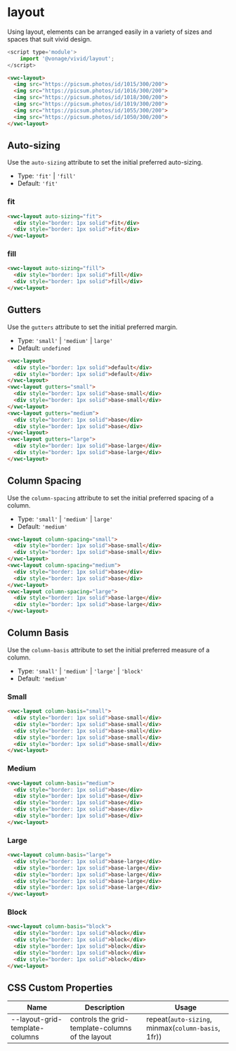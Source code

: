 # layout

Using layout, elements can be arranged easily in a variety of sizes and spaces that suit vivid design.

```js
<script type='module'>
    import '@vonage/vivid/layout';
</script>
```

```html preview
<vwc-layout>
  <img src="https://picsum.photos/id/1015/300/200">
  <img src="https://picsum.photos/id/1016/300/200">
  <img src="https://picsum.photos/id/1018/300/200">
  <img src="https://picsum.photos/id/1019/300/200">
  <img src="https://picsum.photos/id/1055/300/200">
  <img src="https://picsum.photos/id/1050/300/200">
</vwc-layout>
```

## Auto-sizing

Use the `auto-sizing` attribute to set the initial preferred auto-sizing.

- Type: `'fit'` | `'fill'`
- Default: `'fit'`

### fit

```html preview
<vwc-layout auto-sizing="fit">
  <div style="border: 1px solid">fit</div>
  <div style="border: 1px solid">fit</div>
</vwc-layout>
```

### fill

```html preview
<vwc-layout auto-sizing="fill">
  <div style="border: 1px solid">fill</div>
  <div style="border: 1px solid">fill</div>
</vwc-layout>
```

## Gutters

Use the `gutters` attribute to set the initial preferred margin.

- Type: `'small'` | `'medium'` | `large'`
- Default: `undefined`

```html preview
<vwc-layout>
  <div style="border: 1px solid">default</div>
  <div style="border: 1px solid">default</div>
</vwc-layout>
<vwc-layout gutters="small">
  <div style="border: 1px solid">base-small</div>
  <div style="border: 1px solid">base-small</div>
</vwc-layout>
<vwc-layout gutters="medium">
  <div style="border: 1px solid">base</div>
  <div style="border: 1px solid">base</div>
</vwc-layout>
<vwc-layout gutters="large">
  <div style="border: 1px solid">base-large</div>
  <div style="border: 1px solid">base-large</div>
</vwc-layout>
```

## Column Spacing

Use the `column-spacing` attribute to set the initial preferred spacing of a column.

- Type: `'small'` | `'medium'` | `large'`
- Default: `'medium'`

```html preview
<vwc-layout column-spacing="small">
  <div style="border: 1px solid">base-small</div>
  <div style="border: 1px solid">base-small</div>
</vwc-layout>
<vwc-layout column-spacing="medium">
  <div style="border: 1px solid">base</div>
  <div style="border: 1px solid">base</div>
</vwc-layout>
<vwc-layout column-spacing="large">
  <div style="border: 1px solid">base-large</div>
  <div style="border: 1px solid">base-large</div>
</vwc-layout>
```

## Column Basis

Use the `column-basis` attribute to set the initial preferred measure of a column.

- Type: `'small'` | `'medium'` | `'large'` | `'block'`
- Default: `'medium'`

### Small

```html preview
<vwc-layout column-basis="small">
  <div style="border: 1px solid">base-small</div>
  <div style="border: 1px solid">base-small</div>
  <div style="border: 1px solid">base-small</div>
  <div style="border: 1px solid">base-small</div>
  <div style="border: 1px solid">base-small</div>
</vwc-layout>
```

### Medium

```html preview
<vwc-layout column-basis="medium">
  <div style="border: 1px solid">base</div>
  <div style="border: 1px solid">base</div>
  <div style="border: 1px solid">base</div>
  <div style="border: 1px solid">base</div>
  <div style="border: 1px solid">base</div>
</vwc-layout>
```

### Large

```html preview
<vwc-layout column-basis="large">
  <div style="border: 1px solid">base-large</div>
  <div style="border: 1px solid">base-large</div>
  <div style="border: 1px solid">base-large</div>
  <div style="border: 1px solid">base-large</div>
  <div style="border: 1px solid">base-large</div>
</vwc-layout>
```

### Block

```html preview
<vwc-layout column-basis="block">
  <div style="border: 1px solid">block</div>
  <div style="border: 1px solid">block</div>
  <div style="border: 1px solid">block</div>
  <div style="border: 1px solid">block</div>
  <div style="border: 1px solid">block</div>
</vwc-layout>
```

## CSS Custom Properties

| Name                         | Description                                      | Usage                                              |
| ---------------------------- | ------------------------------------------------ | -------------------------------------------------- |
| --layout-grid-template-columns | controls the grid-template-columns of the layout | repeat(`auto-sizing`, minmax(`column-basis`, 1fr)) |
